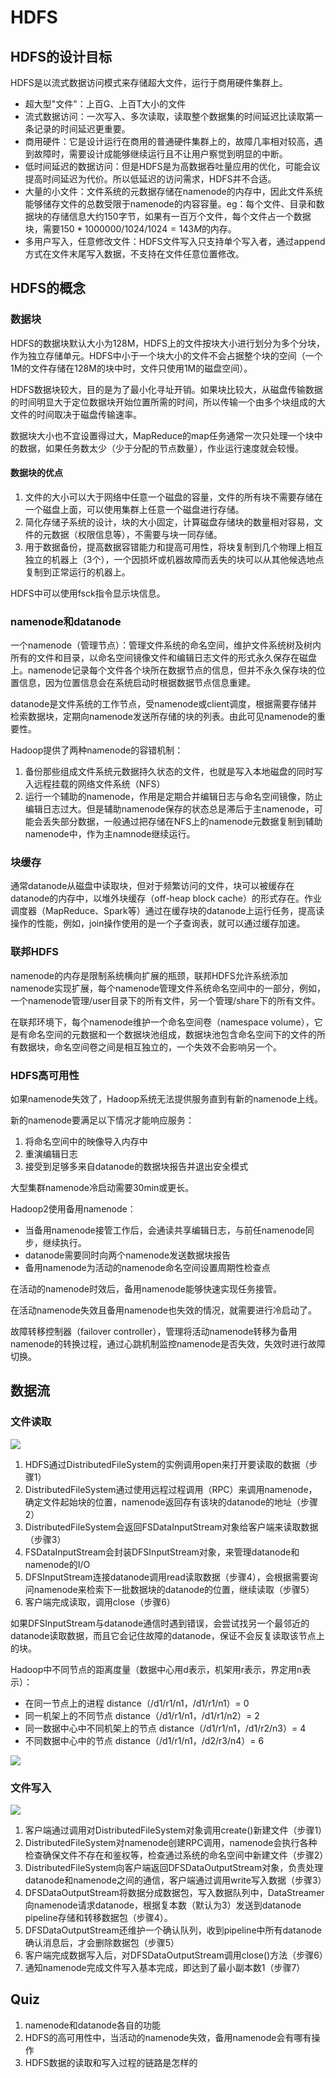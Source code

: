 # HDFS

## HDFS的设计目标

HDFS是以流式数据访问模式来存储超大文件，运行于商用硬件集群上。

* 超大型"文件"：上百G、上百T大小的文件
* 流式数据访问：一次写入、多次读取，读取整个数据集的时间延迟比读取第一条记录的时间延迟更重要。
* 商用硬件：它是设计运行在商用的普通硬件集群上的，故障几率相对较高，遇到故障时，需要设计成能够继续运行且不让用户察觉到明显的中断。
* 低时间延迟的数据访问：但是HDFS是为高数据吞吐量应用的优化，可能会议提高时间延迟为代价。所以低延迟的访问需求，HDFS并不合适。
* 大量的小文件：文件系统的元数据存储在namenode的内存中，因此文件系统能够储存文件的总数受限于namenode的内容容量。eg：每个文件、目录和数据块的存储信息大约150字节，如果有一百万个文件，每个文件占一个数据块，需要$150 * 1000000 / 1024 / 1024 = 143M$的内存。
* 多用户写入，任意修改文件：HDFS文件写入只支持单个写入者，通过append方式在文件末尾写入数据，不支持在文件任意位置修改。

## HDFS的概念

### 数据块

HDFS的数据块默认大小为128M，HDFS上的文件按块大小进行划分为多个分块，作为独立存储单元。HDFS中小于一个块大小的文件不会占据整个块的空间（一个1M的文件存储在128M的块中时，文件只使用1M的磁盘空间）。

HDFS数据块较大，目的是为了最小化寻址开销。如果块比较大，从磁盘传输数据的时间明显大于定位数据块开始位置所需的时间，所以传输一个由多个块组成的大文件的时间取决于磁盘传输速率。

数据块大小也不宜设置得过大，MapReduce的map任务通常一次只处理一个块中的数据，如果任务数太少（少于分配的节点数量），作业运行速度就会较慢。

#### 数据块的优点

1. 文件的大小可以大于网络中任意一个磁盘的容量，文件的所有块不需要存储在一个磁盘上面，可以使用集群上任意一个磁盘进行存储。
2. 简化存储子系统的设计，块的大小固定，计算磁盘存储块的数量相对容易，文件的元数据（权限信息等），不需要与块一同存储。
3. 用于数据备份，提高数据容错能力和提高可用性，将块复制到几个物理上相互独立的机器上（3个），一个因损坏或机器故障而丢失的块可以从其他候选地点复制到正常运行的机器上。

HDFS中可以使用fsck指令显示块信息。

### namenode和datanode

一个namenode（管理节点）：管理文件系统的命名空间，维护文件系统树及树内所有的文件和目录，以命名空间镜像文件和编辑日志文件的形式永久保存在磁盘上。namenode记录每个文件各个块所在数据节点的信息，但并不永久保存块的位置信息，因为位置信息会在系统启动时根据数据节点信息重建。

datanode是文件系统的工作节点，受namenode或client调度，根据需要存储并检索数据块，定期向namenode发送所存储的块的列表。由此可见namenode的重要性。

Hadoop提供了两种namenode的容错机制：

1. 备份那些组成文件系统元数据持久状态的文件，也就是写入本地磁盘的同时写入远程挂载的网络文件系统（NFS）
2. 运行一个辅助的namenode，作用是定期合并编辑日志与命名空间镜像，防止编辑日志过大。但是辅助namenode保存的状态总是滞后于主namenode，可能会丢失部分数据，一般通过把存储在NFS上的namenode元数据复制到辅助namenode中，作为主namnode继续运行。

### 块缓存

通常datanode从磁盘中读取块，但对于频繁访问的文件，块可以被缓存在datanode的内存中，以堆外块缓存（off-heap block cache）的形式存在。作业调度器（MapReduce、Spark等）通过在缓存块的datanode上运行任务，提高读操作的性能，例如，join操作使用的是一个子查询表，就可以通过缓存加速。

### 联邦HDFS

namenode的内存是限制系统横向扩展的瓶颈，联邦HDFS允许系统添加namenode实现扩展，每个namenode管理文件系统命名空间中的一部分，例如，一个namenode管理/user目录下的所有文件，另一个管理/share下的所有文件。

在联邦环境下，每个namenode维护一个命名空间卷（namespace volume），它是有命名空间的元数据和一个数据块池组成，数据块池包含命名空间下的文件的所有数据块，命名空间卷之间是相互独立的，一个失效不会影响另一个。

### HDFS高可用性

如果namenode失效了，Hadoop系统无法提供服务直到有新的namenode上线。

新的namenode要满足以下情况才能响应服务：

1. 将命名空间中的映像导入内存中
2. 重演编辑日志
3. 接受到足够多来自datanode的数据块报告并退出安全模式

大型集群namenode冷启动需要30min或更长。

Hadoop2使用备用namenode：

* 当备用namenode接管工作后，会通读共享编辑日志，与前任namenode同步，继续执行。
* datanode需要同时向两个namenode发送数据块报告
* 备用namenode为活动的namenode命名空间设置周期性检查点

在活动的namenode时效后，备用namenode能够快速实现任务接管。

在活动namenode失效且备用namenode也失效的情况，就需要进行冷启动了。

故障转移控制器（failover controller），管理将活动namenode转移为备用namenode的转换过程，通过心跳机制监控namenode是否失效，失效时进行故障切换。



## 数据流

### 文件读取

![](assets/数据流1.png)

1. HDFS通过DistributedFileSystem的实例调用open来打开要读取的数据（步骤1）
2. DistributedFileSystem通过使用远程过程调用（RPC）来调用namenode，确定文件起始块的位置，namenode返回存有该块的datanode的地址（步骤2）
3. DistributedFileSystem会返回FSDataInputStream对象给客户端来读取数据（步骤3）
4. FSDataInputStream会封装DFSInputStream对象，来管理datanode和namenode的I/O
5. DFSInputStream连接datanode调用read读取数据（步骤4），会根据需要询问namenode来检索下一批数据块的datanode的位置，继续读取（步骤5）
6. 客户端完成读取，调用close（步骤6）

如果DFSInputStream与datanode通信时遇到错误，会尝试找另一个最邻近的datanode读取数据，而且它会记住故障的datanode，保证不会反复读取该节点上的块。

Hadoop中不同节点的距离度量（数据中心用d表示，机架用r表示，界定用n表示）：

* 在同一节点上的进程 distance（/d1/r1/n1，/d1/r1/n1）= 0
* 同一机架上的不同节点 distance（/d1/r1/n1，/d1/r1/n2）= 2
* 同一数据中心中不同机架上的节点 distance（/d1/r1/n1，/d1/r2/n3）= 4
* 不同数据中心中的节点 distance（/d1/r1/n1，/d2/r3/n4）= 6

![](assets/节点网络距离.png)

### 文件写入

![](assets/数据流2.png)

1. 客户端通过调用对DistributedFileSystem对象调用create()新建文件（步骤1）
2. DistributedFileSystem对namenode创建RPC调用，namenode会执行各种检查确保文件不存在和鉴权等，检查通过系统的命名空间中新建文件（步骤2）
3. DistributedFileSystem向客户端返回DFSDataOutputStream对象，负责处理datanode和namenode之间的通信，客户端通过调用write写入数据（步骤3）
4. DFSDataOutputStream将数据分成数据包，写入数据队列中，DataStreamer向namenode请求datanode，根据复本数（默认为3）发送到datanode pipeline存储和转移数据包（步骤4）。
5. DFSDataOutputStream还维护一个确认队列，收到pipeline中所有datanode确认消息后，才会删除数据包（步骤5）
6. 客户端完成数据写入后，对DFSDataOutputStream调用close()方法（步骤6）
7. 通知namenode完成文件写入基本完成，即达到了最小副本数1（步骤7）



## Quiz

1. namenode和datanode各自的功能
2. HDFS的高可用性中，当活动的namenode失效，备用namenode会有哪有操作
3. HDFS数据的读取和写入过程的链路是怎样的

